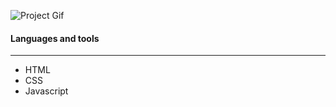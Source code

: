 
![Project Gif](https://videoapi-muybridge.vimeocdn.com/animated-thumbnails/image/9a5a4006-4750-4b61-aa00-ca11f1ecd247.gif?ClientID=vimeo-core-prod&Date=1653271839&Signature=98dbeab3461dfd6e60a2a8e1aa3031f56f409322)



#### Languages and tools 
---

* HTML
* CSS
* Javascript

